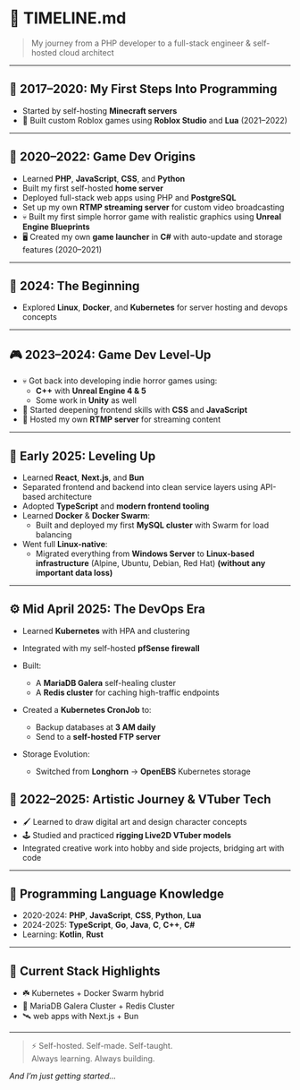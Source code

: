 # 🧭 TIMELINE.md  
> My journey from a PHP developer to a full-stack engineer & self-hosted cloud architect

---

## 🐣 2017–2020: My First Steps Into Programming

- Started by self-hosting **Minecraft servers**
- 🧱 Built custom Roblox games using **Roblox Studio** and **Lua** (2021–2022)

---

## 🐣 2020–2022: Game Dev Origins

- Learned **PHP**, **JavaScript**, **CSS**, and **Python**
- Built my first self-hosted **home server**
- Deployed full-stack web apps using PHP and **PostgreSQL**
- Set up my own **RTMP streaming server** for custom video broadcasting
- 💀 Built my first simple horror game with realistic graphics using **Unreal Engine Blueprints**
- 🖥️ Created my own **game launcher** in **C#** with auto-update and storage features (2020–2021)

---

## 🦣 2024: The Beginning

- Explored **Linux**, **Docker**, and **Kubernetes** for server hosting and devops concepts

---

## 🎮 2023–2024: Game Dev Level-Up

- 💀 Got back into developing indie horror games using:
  - **C++** with **Unreal Engine 4 & 5**
  - Some work in **Unity** as well
- 🎨 Started deepening frontend skills with **CSS** and **JavaScript**
- 📡 Hosted my own **RTMP server** for streaming content

---

## 🚀 Early 2025: Leveling Up

- Learned **React**, **Next.js**, and **Bun**
- Separated frontend and backend into clean service layers using API-based architecture
- Adopted **TypeScript** and **modern frontend tooling**
- Learned **Docker** & **Docker Swarm**:
  - Built and deployed my first **MySQL cluster** with Swarm for load balancing
- Went full **Linux-native**:
  - Migrated everything from **Windows Server** to **Linux-based infrastructure** (Alpine, Ubuntu, Debian, Red Hat) __(without any important data loss)__

---

## ⚙️ Mid April 2025: The DevOps Era

- Learned **Kubernetes** with HPA and clustering
- Integrated with my self-hosted **pfSense firewall**
- Built:
  - A **MariaDB Galera** self-healing cluster
  - A **Redis cluster** for caching high-traffic endpoints
- Created a **Kubernetes CronJob** to:
  - Backup databases at **3 AM daily**
  - Send to a **self-hosted FTP server**

- Storage Evolution:
  - Switched from **Longhorn** → **OpenEBS** Kubernetes storage

## 🎨 2022–2025: Artistic Journey & VTuber Tech

- 🖌️ Learned to draw digital art and design character concepts
- 🕹️ Studied and practiced **rigging Live2D VTuber models**
- Integrated creative work into hobby and side projects, bridging art with code

---

## 🧠 Programming Language Knowledge

- 2020-2024: **PHP**, **JavaScript**, **CSS**, **Python**, **Lua**
- 2024-2025: **TypeScript**, **Go**, **Java**, **C**, **C++**, **C#**
- Learning: **Kotlin**, **Rust**

---

## 📌 Current Stack Highlights

- ☘️ Kubernetes + Docker Swarm hybrid
- 🐘 MariaDB Galera Cluster + Redis Cluster
- 🛰️ web apps with Next.js + Bun

---

  > ⚡ Self-hosted. Self-made. Self-taught.  
  > Always learning. Always building.

_And I’m just getting started..._